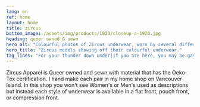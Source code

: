 ```yaml
---
lang: en
ref: home
layout: home
title: zircus
bottom_image: /assets/img/products/1920/closeup-a-1920.jpg
heading: queer owned & sewn
hero_alt: "Colourful photos of Zircus underwear, worn by several different models of varying gender and presentation."
hero_title: "Zircus models showing off their colourful underwear."
tag_lines: "For your thunder down under|If you are here, you may be gay|Guard the crown jewels|For your national treasure|A luxury condo for your privates|Contain your thunder in style|A stylish shape for your bits|One person's junk is another's treasure"
---
```


Zircus Apparel is Queer owned and sewn with material that has the Oeko-Tex
certification. I hand make each pair in my home shop on Vancouver Island.
In this shop you won't see Women's or Men's used as descriptions but
instead each style of underwear is available in a flat front, pouch front,
or compression front.
